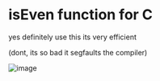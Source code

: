 # isEven function for C
yes definitely use this its very efficient

(dont, its so bad it segfaults the compiler)

![image](https://github.com/user-attachments/assets/92d83a78-da2d-4293-855b-55c49ef57e8a)
